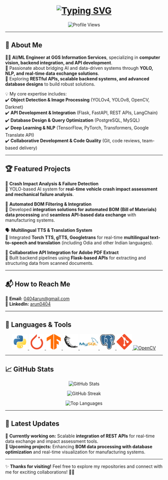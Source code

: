 <h1 align="center"> 
  <a href="https://git.io/typing-svg">
    <img src="https://readme-typing-svg.herokuapp.com?font=Fira+Code&size=35&pause=1000&color=12F7DE&center=true&width=1000&lines=Hello+there!+%F0%9F%91%8B;Welcome+to+my+GitHub+profile!;AI/ML+Engineer+%7C+API+Integration+Specialist" alt="Typing SVG" />
  </a>
</h1>

<p align="center">
  <img src="https://komarev.com/ghpvc/?username=arun0404&label=Profile%20views&color=12F7DE&style=flat" alt="Profile Views" />
</p>

---

## 🌟 About Me  
👨‍💻 **AI/ML Engineer at GGS Information Services**, specializing in **computer vision, backend integration, and API development**.  
🔬 Passionate about bridging AI and data-driven systems through **YOLO, NLP, and real-time data exchange solutions**.  
🚀 Exploring **RESTful APIs, scalable backend systems, and advanced database designs** to build robust solutions.  

💡 My core expertise includes:  
✔️ **Object Detection & Image Processing** (YOLOv4, YOLOv8, OpenCV, Darknet)  
✔️ **API Development & Integration** (Flask, FastAPI, REST APIs, LangChain)  
✔️ **Database Design & Query Optimization** (PostgreSQL, MySQL)  
✔️ **Deep Learning & NLP** (TensorFlow, PyTorch, Transformers, Google Translate API)  
✔️ **Collaborative Development & Code Quality** (Git, code reviews, team-based delivery)  

---

## 🏆 Featured Projects  
🚗 **Crash Impact Analysis & Failure Detection**  
📌 YOLO-based AI system for **real-time vehicle crash impact assessment and mechanical failure analysis**.  

🔄 **Automated BOM Filtering & Integration**  
📌 Developed **integration solutions for automated BOM (Bill of Materials) data processing** and **seamless API-based data exchange** with manufacturing systems.  

🗣 **Multilingual TTS & Translation System**  
📌 Integrated **Torch TTS, gTTS, Googletrans** for real-time **multilingual text-to-speech and translation** (including Odia and other Indian languages).  

🤝 **Collaborative API Integration for Adobe PDF Extract**  
📌 Built backend pipelines using **Flask-based APIs** for extracting and structuring data from scanned documents.  

---

## 📬 How to Reach Me  
📩 **Email:** 0404arun@gmail.com  
🔗 **LinkedIn:** [arun0404](https://linkedin.com/in/arun0404)  

---

## 🚀 Languages & Tools  
<p align="center">  
  <a href="https://www.python.org" target="_blank" rel="noreferrer">
    <img src="https://raw.githubusercontent.com/devicons/devicon/master/icons/python/python-original.svg" alt="Python" width="50" height="50"/> 
  </a> 
  <a href="https://pytorch.org/" target="_blank" rel="noreferrer"> 
    <img src="https://raw.githubusercontent.com/devicons/devicon/master/icons/pytorch/pytorch-original.svg" alt="PyTorch" width="50" height="50"/> 
  </a> 
  <a href="https://www.tensorflow.org/" target="_blank" rel="noreferrer"> 
    <img src="https://raw.githubusercontent.com/devicons/devicon/master/icons/tensorflow/tensorflow-original.svg" alt="TensorFlow" width="50" height="50"/> 
  </a> 
  <a href="https://flask.palletsprojects.com/" target="_blank" rel="noreferrer"> 
    <img src="https://raw.githubusercontent.com/devicons/devicon/master/icons/flask/flask-original.svg" alt="Flask" width="50" height="50"/> 
  </a> 
  <a href="https://www.mysql.com/" target="_blank" rel="noreferrer"> 
    <img src="https://raw.githubusercontent.com/devicons/devicon/master/icons/mysql/mysql-original-wordmark.svg" alt="MySQL" width="60" height="50"/> 
  </a> 
  <a href="https://www.postgresql.org/" target="_blank" rel="noreferrer"> 
    <img src="https://raw.githubusercontent.com/devicons/devicon/master/icons/postgresql/postgresql-original.svg" alt="PostgreSQL" width="50" height="50"/> 
  </a> 
  <a href="https://git-scm.com/" target="_blank" rel="noreferrer"> 
    <img src="https://raw.githubusercontent.com/devicons/devicon/master/icons/git/git-original.svg" alt="Git" width="50" height="50"/> 
  </a> 
  <a href="https://opencv.org/" target="_blank" rel="noreferrer"> 
    <img src="https://upload.wikimedia.org/wikipedia/commons/3/32/OpenCV_Logo_with_text_svg_version.svg" alt="OpenCV" width="80" height="50"/> 
  </a> 
</p>

---

## 📈 GitHub Stats  
<p align="center">
  <img src="https://github-readme-stats.vercel.app/api?username=arun0404&show_icons=true&theme=tokyonight" alt="GitHub Stats" />
</p>

<p align="center">
  <img src="https://github-readme-streak-stats.herokuapp.com/?user=arun0404&theme=tokyonight" alt="GitHub Streak" />
</p>

<p align="center">
  <img src="https://github-readme-stats.vercel.app/api/top-langs?username=arun0404&show_icons=true&layout=compact&theme=tokyonight" alt="Top Languages" />
</p>

---

## 📢 Latest Updates  
🔹 **Currently working on:** Scalable **integration of REST APIs** for real-time data exchange and impact assessment tools.  
🔹 **Upcoming projects:** Enhancing **BOM data processing with database optimization** and real-time visualization for manufacturing systems.  

---

✨ **Thanks for visiting!** Feel free to explore my repositories and connect with me for exciting collaborations! 🚀💡  
